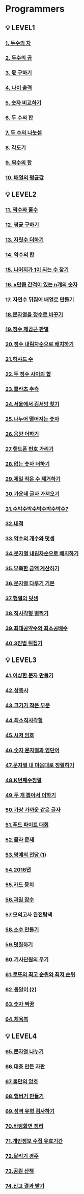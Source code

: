 # Programmers

## 💡 LEVEL1   
   
### [1. 두수의 차](https://school.programmers.co.kr/learn/courses/30/lessons/120803)
### [2. 두수의 곱](https://school.programmers.co.kr/learn/courses/30/lessons/120804)
### [3. 몫 구하기](https://school.programmers.co.kr/learn/courses/30/lessons/120805)
### [4. 나이 출력](https://school.programmers.co.kr/learn/courses/30/lessons/120820)
### [5. 숫자 비교하기](https://school.programmers.co.kr/learn/courses/30/lessons/120807)
### [6. 두 수의 합](https://school.programmers.co.kr/learn/courses/30/lessons/120802)
### [7. 두 수의 나눗셈](https://school.programmers.co.kr/learn/courses/30/lessons/120806)
### [8. 각도기](https://school.programmers.co.kr/learn/courses/30/lessons/120829)
### [9. 짝수의 합](https://school.programmers.co.kr/learn/courses/30/lessons/120831)
### [10. 배열의 평균값](https://school.programmers.co.kr/learn/courses/30/lessons/120817)

## 💡 LEVEL2  
   
   
### [11. 짝수와 홀수](https://school.programmers.co.kr/learn/courses/30/lessons/12937)
### [12. 평균 구하기](https://school.programmers.co.kr/learn/courses/30/lessons/12944)
### [13. 자릿수 더하기](https://school.programmers.co.kr/learn/courses/30/lessons/12931)
### [14. 약수의 합](https://school.programmers.co.kr/learn/courses/30/lessons/12928)
### [15. 나머지가 1이 되는 수 찾기](https://school.programmers.co.kr/learn/courses/30/lessons/87389)
### [16. x만큼 간격이 있는 n개의 숫자](https://school.programmers.co.kr/learn/courses/30/lessons/12954)
### [17. 자연수 뒤집어 배열로 만들기](https://school.programmers.co.kr/learn/courses/30/lessons/12932)
### [18.문자열을 정수로 바꾸기](https://school.programmers.co.kr/learn/courses/30/lessons/12925)
### [19.정수 제곱근 판별](https://school.programmers.co.kr/learn/courses/30/lessons/12934)
### [20.정수 내림차순으로 배치하기](https://school.programmers.co.kr/learn/courses/30/lessons/12933)
### [21.하샤드 수](https://school.programmers.co.kr/learn/courses/30/lessons/12947)
### [22.두 정수 사이의 합](https://school.programmers.co.kr/learn/courses/30/lessons/12912)
### [23.콜라츠 추측](https://school.programmers.co.kr/learn/courses/30/lessons/12943)
### [24.서울에서 김서방 찾기](https://school.programmers.co.kr/learn/courses/30/lessons/12919)
### [25.나누어 떨어지는 숫자](https://school.programmers.co.kr/learn/courses/30/lessons/12910)
### [26.음양 더하기](https://school.programmers.co.kr/learn/courses/30/lessons/76501)
### [27.핸드폰 번호 가리기](https://school.programmers.co.kr/learn/courses/30/lessons/12948)
### [28.없는 숫자 더하기](https://school.programmers.co.kr/learn/courses/30/lessons/86051)
### [29.제일 작은 수 제거하기](https://school.programmers.co.kr/learn/courses/30/lessons/12935)
### [30.가운데 글자 가져오기](https://school.programmers.co.kr/learn/courses/30/lessons/12903)
### [31.수박수박수박수박수박수?](https://school.programmers.co.kr/learn/courses/30/lessons/12922)
### [32.내적](https://school.programmers.co.kr/learn/courses/30/lessons/70128)
### [33.약수의 개수와 덧셈](https://school.programmers.co.kr/learn/courses/30/lessons/77884)
### [34.문자열 내림차순으로 배치하기](https://school.programmers.co.kr/learn/courses/30/lessons/12917)
### [35.부족한 금액 계산하기](https://school.programmers.co.kr/learn/courses/30/lessons/82612)
### [36.문자열 다루기 기본](https://school.programmers.co.kr/learn/courses/30/lessons/12918)
### [37.행렬의 덧셈](https://school.programmers.co.kr/learn/courses/30/lessons/12950)
### [38.직사각형 별찍기](https://school.programmers.co.kr/learn/courses/30/lessons/12969)
### [39.최대공약수와 최소공배수](https://school.programmers.co.kr/learn/courses/30/lessons/12940)
### [40.3진법 뒤집기](https://school.programmers.co.kr/learn/courses/30/lessons/68935)

## 💡 LEVEL3   

   
### [41.이상한 문자 만들기](https://school.programmers.co.kr/learn/courses/30/lessons/12930)
### [42.삼총사](https://school.programmers.co.kr/learn/courses/30/lessons/131705)
### [43.크기가 작은 부분](https://school.programmers.co.kr/learn/courses/30/lessons/147355)
### [44.최소직사각형](https://school.programmers.co.kr/learn/courses/30/lessons/86491)
### [45.시저 암호](https://school.programmers.co.kr/learn/courses/30/lessons/12926)
### [46.숫자 문자열과 영단어](https://school.programmers.co.kr/learn/courses/30/lessons/81301)
### [47.문자열 내 마음대로 정렬하기](https://school.programmers.co.kr/learn/courses/30/lessons/12915)
### [48.K번째수정렬](https://school.programmers.co.kr/learn/courses/30/lessons/42748)
### [49.두 개 뽑아서 더하기](https://school.programmers.co.kr/learn/courses/30/lessons/68644)
### [50.가장 가까운 같은 글자](https://school.programmers.co.kr/learn/courses/30/lessons/142086)
### [51.푸드 파이트 대회](https://school.programmers.co.kr/learn/courses/30/lessons/134240)
### [52.콜라 문제](https://school.programmers.co.kr/learn/courses/30/lessons/132267)
### [53.명예의 전당 (1)](https://school.programmers.co.kr/learn/courses/30/lessons/138477)
### [54.2016년](https://school.programmers.co.kr/learn/courses/30/lessons/12901)
### [55.카드 뭉치](https://school.programmers.co.kr/learn/courses/30/lessons/159994)
### [56.과일 장수](https://school.programmers.co.kr/learn/courses/30/lessons/135808)
### [57.모의고사 완전탐색](https://school.programmers.co.kr/learn/courses/30/lessons/42840)
### [58.소수 만들기](https://school.programmers.co.kr/learn/courses/30/lessons/12977)
### [59.덧칠하기](https://school.programmers.co.kr/learn/courses/30/lessons/161989)
### [60.기사단원의 무기](https://school.programmers.co.kr/learn/courses/30/lessons/136798)
### [61.로또의 최고 순위와 최저 순위](https://school.programmers.co.kr/learn/courses/30/lessons/77484)
### [62.옹알이 (2)](https://school.programmers.co.kr/learn/courses/30/lessons/133499)
### [63.숫자 짝꿍](https://school.programmers.co.kr/learn/courses/30/lessons/131128)
### [64.체육복](https://school.programmers.co.kr/learn/courses/30/lessons/42862)

## 💡 LEVEL4   

### [65.문자열 나누기](https://school.programmers.co.kr/learn/courses/30/lessons/140108)
### [66.대충 만든 자판](https://school.programmers.co.kr/learn/courses/30/lessons/160586)
### [67.둘만의 암호](https://school.programmers.co.kr/learn/courses/30/lessons/155652)
### [68.햄버거 만들기](https://school.programmers.co.kr/learn/courses/30/lessons/133502)
### [69.성격 유형 검사하기](https://school.programmers.co.kr/learn/courses/30/lessons/118666)
### [70.바탕화면 정리](https://school.programmers.co.kr/learn/courses/30/lessons/161990)
### [71.개인정보 수집 유효기간](https://school.programmers.co.kr/learn/courses/30/lessons/150370)
### [72.달리기 경주](https://school.programmers.co.kr/learn/courses/30/lessons/178871)
### [73.공원 산책](https://school.programmers.co.kr/learn/courses/30/lessons/172928)
### [74.신고 결과 받기](https://school.programmers.co.kr/learn/courses/30/lessons/92334)

